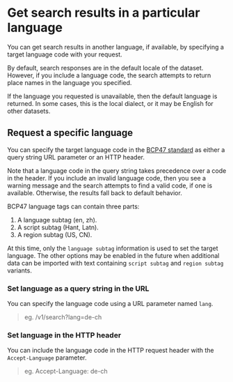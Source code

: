 # Get search results in a particular language

You can get search results in another language, if available, by specifying a target language code with your request.

By default, search responses are in the default locale of the dataset. However, if you include a language code, the search attempts to return place names in the language you specified.

If the language you requested is unavailable, then the default language is returned. In some cases, this is the local dialect, or it may be English for other datasets.

## Request a specific language

You can specify the target language code in the [BCP47 standard](http://www.rfc-editor.org/rfc/bcp/bcp47.txt) as either a query string URL parameter or an HTTP header.

Note that a language code in the query string takes precedence over a code in the header. If you include an invalid language code, then you see a warning message and the search attempts to find a valid code, if one is available. Otherwise, the results fall back to default behavior.

BCP47 language tags can contain three parts:

   1. A language subtag (en, zh).
   2. A script subtag (Hant, Latn).
   3. A region subtag (US, CN).

At this time, only the `language subtag` information is used to set the target language. The other options may be enabled in the future when additional data can be imported with text containing `script subtag` and `region subtag` variants.

### Set language as a query string in the URL

You can specify the language code using a URL parameter named `lang`.
> eg. /v1/search?lang=de-ch

### Set language in the HTTP header

You can include the language code in the HTTP request header with the `Accept-Language` parameter.
> eg. Accept-Language: de-ch
